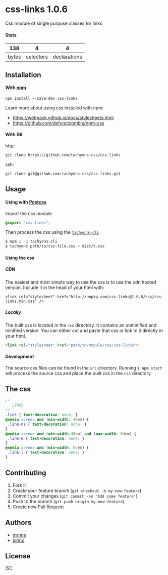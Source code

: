 # css-links 1.0.6

Css module of single purpose classes for links

#### Stats

138 | 4 | 4
---|---|---
bytes | selectors | declarations

## Installation

#### With [npm](https://npmjs.com)

```
npm install --save-dev css-links
```

Learn more about using css installed with npm:
* https://webpack.github.io/docs/stylesheets.html
* https://github.com/defunctzombie/npm-css

#### With Git

http:
```
git clone https://github.com/tachyons-css/css-links
```

ssh:
```
git clone git@github.com:tachyons-css/css-links.git
```

## Usage

#### Using with [Postcss](https://github.com/postcss/postcss)

Import the css module

```css
@import "css-links";
```

Then process the css using the [`tachyons-cli`](https://github.com/tachyons-css/tachyons-cli)

```sh
$ npm i -g tachyons-cli
$ tachyons path/to/css-file.css > dist/t.css
```

#### Using the css

##### CDN
The easiest and most simple way to use the css is to use the cdn hosted version. Include it in the head of your html with:

```
<link rel="stylesheet" href="http://unpkg.com/css-links@1.0.6/css/css-links.min.css" />
```

##### Locally
The built css is located in the `css` directory. It contains an unminified and minified version.
You can either cut and paste that css or link to it directly in your html.

```html
<link rel="stylesheet" href="path/to/module/css/css-links">
```

#### Development

The source css files can be found in the `src` directory.
Running `$ npm start` will process the source css and place the built css in the `css` directory.

## The css

```css
/*
   LINKS
*/
.link { text-decoration: none; }
@media screen and (min-width: 48em) {
 .link-ns { text-decoration: none; }
}
@media screen and (min-width:48em) and (max-width: 64em) {
 .link-m { text-decoration: none; }
}
@media screen and (min-width: 64em) {
 .link-l { text-decoration: none; }
}
```

## Contributing

1. Fork it
2. Create your feature branch (`git checkout -b my-new-feature`)
3. Commit your changes (`git commit -am 'Add some feature'`)
4. Push to the branch (`git push origin my-new-feature`)
5. Create new Pull Request

## Authors

* [mrmrs](http://mrmrs.io)
* [johno](http://johnotander.com)

## License

ISC

